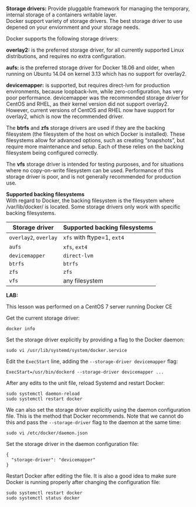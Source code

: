 <p><strong>Storage drivers:</strong> Provide pluggable framework for managing the temporary, internal storage of a containers writable layer.<br />Docker support variety of storage drivers. The best storage driver to use depened on your enviornment and your storage needs.</p>
<p>Docker supports the following storage drivers:</p>
<p><strong>overlay2:</strong> is the preferred storage driver, for all currently supported Linux distributions, and requires no extra configuration.</p>
<p><strong>aufs:</strong> is the preferred storage driver for Docker 18.06 and older, when running on Ubuntu 14.04 on kernel 3.13 which has no support for overlay2.</p>
<p><strong>devicemapper:</strong> is supported, but requires direct-lvm for production environments, because loopback-lvm, while zero-configuration, has very poor performance. devicemapper was the recommended storage driver for CentOS and RHEL, as their kernel version did not support overlay2. However, current versions of CentOS and RHEL now have support for overlay2, which is now the recommended driver.</p>
<p>The <strong>btrfs</strong> and <strong>zfs</strong> storage drivers are used if they are the backing filesystem (the filesystem of the host on which Docker is installed). These filesystems allow for advanced options, such as creating &ldquo;snapshots&rdquo;, but require more maintenance and setup. Each of these relies on the backing filesystem being configured correctly.</p>
<p>The <strong>vfs</strong> storage driver is intended for testing purposes, and for situations where no copy-on-write filesystem can be used. Performance of this storage driver is poor, and is not generally recommended for production use.</p>

<b>Supported backing filesystems</b>   
With regard to Docker, the backing filesystem is the filesystem where /var/lib/docker/ is located. Some storage drivers only work with specific backing filesystems.
<table>
<thead>
<tr>
<th>Storage driver</th>
<th>Supported backing filesystems</th>
</tr>
</thead>
<tbody>
<tr>
<td><code class="highlighter-rouge">overlay2</code>,&nbsp;<code class="highlighter-rouge">overlay</code></td>
<td><code class="highlighter-rouge">xfs</code>&nbsp;with ftype=1,&nbsp;<code class="highlighter-rouge">ext4</code></td>
</tr>
<tr>
<td><code class="highlighter-rouge">aufs</code></td>
<td><code class="highlighter-rouge">xfs</code>,&nbsp;<code class="highlighter-rouge">ext4</code></td>
</tr>
<tr>
<td><code class="highlighter-rouge">devicemapper</code></td>
<td><code class="highlighter-rouge">direct-lvm</code></td>
</tr>
<tr>
<td><code class="highlighter-rouge">btrfs</code></td>
<td><code class="highlighter-rouge">btrfs</code></td>
</tr>
<tr>
<td><code class="highlighter-rouge">zfs</code></td>
<td><code class="highlighter-rouge">zfs</code></td>
</tr>
<tr>
<td><code class="highlighter-rouge">vfs</code></td>
<td>any filesystem</td>
</tr>
</tbody>
</table>

<b>LAB:</b>  

<p>This lesson was performed on a CentOS 7 server running Docker CE</p>
<p>Get the current storage driver:</p>
<pre><code>docker info
</code></pre>
<p>Set the storage driver explicitly by providing a flag to the Docker daemon:</p>
<pre><code>sudo vi /usr/lib/systemd/system/docker.service
</code></pre>
<p>Edit the&nbsp;<code>ExecStart</code>&nbsp;line, adding the&nbsp;<code>--storage-driver devicemapper</code>&nbsp;flag:</p>
<pre><code>ExecStart=/usr/bin/dockerd --storage-driver devicemapper ...
</code></pre>
<p>After any edits to the unit file, reload Systemd and restart Docker:</p>
<pre><code>sudo systemctl daemon-reload
sudo systemctl restart docker
</code></pre>
<p>We can also set the storage driver explicitly using the daemon configuration file. This is the method that Docker recommends. Note that we cannot do this and pass the&nbsp;<code>--storage-driver</code>&nbsp;flag to the daemon at the same time:</p>
<pre><code>sudo vi /etc/docker/daemon.json
</code></pre>
<p>Set the storage driver in the daemon configuration file:</p>
<pre><code>{
  "storage-driver": "devicemapper"
}
</code></pre>
<p>Restart Docker after editing the file. It is also a good idea to make sure Docker is running properly after changing the configuration file:</p>
<pre><code>sudo systemctl restart docker
sudo systemctl status docker
</code></pre>
<p>&nbsp;</p>
<div class="rating-content">
<div class="row">
<div id="la_video_16395" class="col-xs-12 rating-container">
<div class="row rating-content rating-dialog">
<div class="col-xs-12">&nbsp;</div>
</div>
</div>
</div>
</div>
